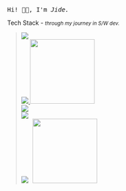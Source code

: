 
<pre>
Hi! 👋🏾, I'm <i>Jide.</i>
</pre>
<p> Tech Stack - <small><i> through my journey in S/W dev.</i></smal> </p>
<blockquote>
   <a href="https://skillicons.dev">
      <img src="https://skillicons.dev/icons?i=c,cpp,js,ts" /><br />
      <img src="https://skillicons.dev/icons?i=react,angular,jquery" />
      <a href="https://openui5.org">
         <img src="https://upload.wikimedia.org/wikipedia/commons/7/7d/OpenUI5_logo_horizontal_blue.svg" width="150" /><br />
      </a>
      <img src="https://skillicons.dev/icons?i=html,css,bootstrap" /><br />
      <img src="https://skillicons.dev/icons?i=docker,bash,git" /><br />
      <img src="https://skillicons.dev/icons?i=jest" /> &nbsp;
      <a href="https://qunitjs.com/">
         <img src="https://upload.wikimedia.org/wikipedia/commons/thumb/2/2c/QUnit_logo.svg/1920px-QUnit_logo.svg.png" width="150" /><br />
      </a>
   </a>
</blockquote>



<!--
**JideOgunlana/jideOgunlana** is a ✨ _special_ ✨ repository because its `README.md` (this file) appears on your GitHub profile.

Here are some ideas to get you started:

- 🔭 I’m currently working on ...
- 🌱 I’m currently learning ...
- 👯 I’m looking to collaborate on ...
- 🤔 I’m looking for help with ...
- 💬 Ask me about ...
- 📫 How to reach me: ...
- 😄 Pronouns: ...
- ⚡ Fun fact: ...
-->
